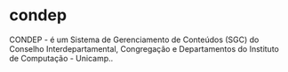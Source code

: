 # condep
CONDEP - é um Sistema de Gerenciamento de Conteúdos (SGC) do Conselho Interdepartamental, Congregação e Departamentos do Instituto de Computação - Unicamp..
